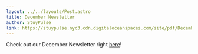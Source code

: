 ```yaml
---
layout: ../../layouts/Post.astro
title: December Newsletter
author: StuyPulse
link: https://stuypulse.nyc3.cdn.digitaloceanspaces.com/site/pdf/December%20Newsletter%202020.pdf
---
```

Check out our December Newsletter right [here](https://stuypulse.nyc3.cdn.digitaloceanspaces.com/site/pdf/December%20Newsletter%202020.pdf)!
